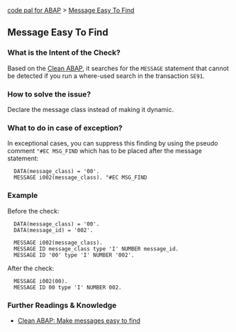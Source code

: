 [code pal for ABAP](../README.md) > [Message Easy To Find](message-easy-to-find.md)

## Message Easy To Find

### What is the Intent of the Check?

Based on the [Clean ABAP](https://github.com/SAP/styleguides/blob/main/clean-abap/CleanABAP.md#make-messages-easy-to-find), it searches for the `MESSAGE` statement that cannot be detected if you run a where-used search in the transaction `SE91`.

### How to solve the issue?

Declare the message class instead of making it dynamic. 

### What to do in case of exception?

In exceptional cases, you can suppress this finding by using the pseudo comment `"#EC MSG_FIND` which has to be placed after the message statement:

```abap
  DATA(message_class) = '00'.
  MESSAGE i002(message_class). "#EC MSG_FIND
```

### Example

Before the check:

```abap
  DATA(message_class) = '00'.
  DATA(message_id) = '002'.

  MESSAGE i002(message_class).
  MESSAGE ID message_class type 'I' NUMBER message_id.
  MESSAGE ID '00' type 'I' NUMBER '002'. 
```

After the check:

```abap
  MESSAGE i002(00).
  MESSAGE ID 00 type 'I' NUMBER 002.
```

### Further Readings & Knowledge

* [Clean ABAP: Make messages easy to find](https://github.com/SAP/styleguides/blob/main/clean-abap/CleanABAP.md#make-messages-easy-to-find)
